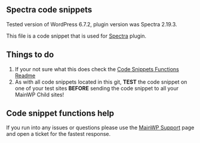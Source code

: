 ## Spectra code snippets

Tested version of WordPress 6.7.2, plugin version was Spectra 2.19.3.

This file is a code snippet that is used for [Spectra](https://wordpress.org/plugins/ultimate-addons-for-gutenberg/) plugin. 

## Things to do

1. If your not sure what this does check the [Code Snippets Functions Readme](https://github.com/mainwp/Code-Snippets-Functions/blob/master/README.md)
2. As with all code snippets located in this git, **TEST** the code snippet on one of your test sites **BEFORE** sending the code snippet to all your MainWP Child sites!

## Code snippet functions help

If you run into any issues or questions please use the [MainWP Support](https://mainwp.com/support/) page and open a ticket for the fastest response.
